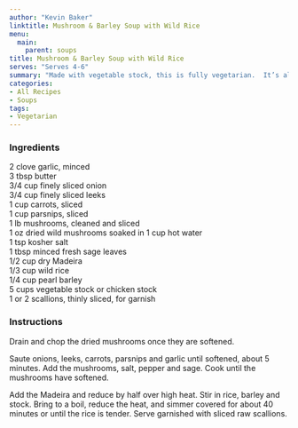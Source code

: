 ```yaml
---
author: "Kevin Baker"
linktitle: Mushroom & Barley Soup with Wild Rice
menu:
  main:
    parent: soups
title: Mushroom & Barley Soup with Wild Rice
serves: "Serves 4-6"
summary: "Made with vegetable stock, this is fully vegetarian.  It’s also hearty, filling, and delicious — perfect with some bread and cheese on a cool autumn day.  "
categories:
- All Recipes
- Soups
tags:
- Vegetarian
---
```

### Ingredients

<div class="ingredient-list">

2 clove garlic, minced  
3 tbsp butter  
3/4 cup finely sliced onion  
3/4 cup finely sliced leeks  
1 cup carrots, sliced  
1 cup parsnips, sliced  
1 lb mushrooms, cleaned and sliced  
1 oz dried wild mushrooms soaked in 1 cup hot water  
1 tsp kosher salt  
1 tbsp minced fresh sage leaves  
1/2 cup dry Madeira  
1/3 cup wild rice  
1/4 cup pearl barley   
5 cups vegetable stock or chicken stock  
1 or 2 scallions, thinly sliced, for garnish  

</div>

### Instructions

Drain and chop the dried mushrooms once they are softened.

Saute onions, leeks, carrots, parsnips and garlic until softened, about 5 minutes. Add the mushrooms, salt, pepper and sage. Cook until the mushrooms have softened.

Add the Madeira and reduce by half over high heat. Stir in rice, barley and stock. Bring to a boil, reduce the heat, and simmer covered for about 40 minutes or until the rice is tender. Serve garnished with sliced raw scallions.
